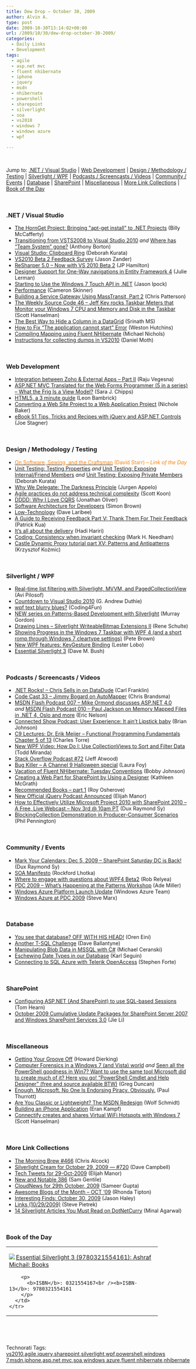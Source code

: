 ```yaml
---
title: Dew Drop – October 30, 2009
author: Alvin A.
type: post
date: 2009-10-30T13:14:02+00:00
url: /2009/10/30/dew-drop-october-30-2009/
categories:
  - Daily Links
  - Development
tags:
  - agile
  - asp.net mvc
  - fluent nhibernate
  - iphone
  - jquery
  - msdn
  - nhibernate
  - powershell
  - sharepoint
  - silverlight
  - soa
  - vs2010
  - windows 7
  - windows azure
  - wpf

---
```

&#160;

Jump to: [.NET / Visual Studio][1] | [Web Development][2] | [Design / Methodology / Testing][3] | [Silverlight / WPF][4] | [Podcasts / Screencasts / Videos][5] | [Community / Events][6] | [Database][7] | [SharePoint][8] | [Miscellaneous][9] | [More Link Collections][10] | [Book of the Day][11] 

&#160;

### <a name="dotnet"></a>.NET / Visual Studio

  * [The HornGet Project: Bringing "apt-get install" to .NET Projects][12] (Billy McCafferty) 
  * [Transitioning from VSTS2008 to Visual Studio 2010][13] _and_&#160;[Where has “Team System” gone?][14] (Anthony Borton) 
  * [Visual Studio: Clipboard Ring][15] (Deborah Kurata) 
  * [VS2010 Beta 2 Feedback Survey][16] (Jason Zander) 
  * [ReSharper 5.0 – Now with VS 2010 Beta 2][17] (JP Hamilton) 
  * [Designer Support for One-Way navigations in Entity Framework 4][18] (Julie Lerman) 
  * [Starting to Use the Windows 7 Touch API in .NET][19] (Jason Ipock) 
  * [Performance][20] (Cameron Skinner) 
  * [Building a Service Gateway Using MassTransit, Part 2][21] (Chris Patterson) 
  * [The Weekly Source Code 46 &#8211; Jeff Key rocks Taskbar Meters that Monitor your Windows 7 CPU and Memory and Disk in the Taskbar][22] (Scott Hanselman) 
  * [The Best Way to Hide a Column in a DataGrid][23] (Srinath MS) 
  * [How to Fix “The application cannot start” Error][24] (Weston Hutchins) 
  * [Compiling Mapping using Fluent NHibernate][25] (Michael Nichols) 
  * [Instructions for collecting dumps in VS2010][26] (Daniel Moth) 

&#160;

### <a name="web"></a>Web Development

  * [Integration between Zoho & External Apps &#8211; Part II][27] (Raju Vegesna) 
  * [ASP.NET MVC Translated for the Web Forms Programmer (5 in a series) &#8211; What the Frig Is a View Model?][28] (Sara J. Chipps) 
  * [HTML5, a 3 minute guide][29] (Leon Bambrick) 
  * [Converting a Web Site Project to a Web Application Project][30] (Nichole Baker) 
  * [eBook 51 Tips, Tricks and Recipes with jQuery and ASP.NET Controls][31] (Joe Stagner) 

&#160;

### <a name="design"></a>Design / Methodology / Testing

  * [<font color="#ff8000">On Software, Sewing, and the Craftsman</font>][32] <font color="#ff8000">(David Starr)<em> – Link of the Day</em></font> 
  * [Unit Testing: Testing Properties][33] _and_&#160;[Unit Testing: Exposing Internal/Friend Members][34] _and_&#160;[Unit Testing: Exposing Private Members][35] (Deborah Kurata) 
  * [Why We Delegate: The Darkness Principle][36] (Jurgen Appelo) 
  * [Agile practices do not address technical complexity][37] (Scott Koon) 
  * [DDDD: Why I Love CQRS][38] (Jonathan Oliver) 
  * [Software Architecture for Developers][39] (Simon Brown) 
  * [Low-Technology][40] (Dave Laribee) 
  * [A Guide to Receiving Feedback Part V: Thank Them For Their Feedback][41] (Patrick Kua) 
  * [It’s all about the delivery][42] (Hadi Hariri) 
  * [Coding: Consistency when invariant checking][43] (Mark H. Needham) 
  * [Castle Dynamic Proxy tutorial part XV: Patterns and Antipatterns][44] (Krzysztof Koźmic) 

&#160;

### <a name="silverlight"></a>Silverlight / WPF

  * [Real-time list filtering with Silverlight, MVVM, and PagedCollectionView][45] (Avi Pilosof) 
  * [Countdown to Visual Studio 2010][46] (G. Andrew Duthie) 
  * [wpf text blurry blues?][47] (Coding4Fun) 
  * [NEW series on Patterns-Based Development with Silverlight][48] (Murray Gordon) 
  * [Drawing Lines &#8211; Silverlight WriteableBitmap Extensions II][49] (Rene Schulte) 
  * [Showing Progress in the Windows 7 Taskbar with WPF 4 (and a short romp through Windows 7 cleartype settings)][50] (Pete Brown) 
  * [New WPF features: KeyGesture Binding][51] (Lester Lobo) 
  * [Essential Silverlight 3][52] (Dave M. Bush) 

&#160;

### <a name="podcasts"></a>Podcasts / Screencasts / Videos

  * [.NET Rocks! &#8211; Chris Sells in on DataDude][53] (Carl Franklin) 
  * [Code Cast 33 – Jimmy Bogard on AutoMapper][54] (Chris Brandsma) 
  * [MSDN Flash Podcast 007 – Mike Ormond discusses ASP.NET 4.0][55] _and_&#160;[MSDN Flash Podcast 010 – Paul Jackson on Memory Mapped Files in .NET 4, Oslo and more][56] (Eric Nelson) 
  * [Connected Show Podcast: User Experience: It ain’t Lipstick baby][57] (Brian Johnson) 
  * [C9 Lectures: Dr. Erik Meijer &#8211; Functional Programming Fundamentals Chapter 5 of 13][58] (Charles Torre) 
  * [New WPF Video: How Do I: Use CollectionViews to Sort and Filter Data][59] (Todd Miranda) 
  * [Stack Overflow Podcast #72][60] (Jeff Atwood) 
  * [Bug Killer – A Channel 9 Halloween special][61] (Laura Foy) 
  * [Vacation of Fluent NHibernate: Tuesday Conventions][62] (Bobby Johnson) 
  * [Creating a Web Part for SharePoint by Using a Designer][63] (Kathleen McGrath) 
  * [Recommended Books &#8211; part 1][64] (Roy Osherove) 
  * [New Official jQuery Podcast Announced][65] (Elijah Manor) 
  * [How to Effectively Utilize Microsoft Project 2010 with SharePoint 2010 &#8211; A Free, Live Webcast &#8211; Nov 3rd @ 10am PT][66] (Dux Raymond Sy) 
  * [BlockingCollection Demonstration in Producer-Consumer Scenarios][67] (Phil Pennington) 

&#160;

### <a name="events"></a>Community / Events

  * [Mark Your Calendars: Dec 5, 2009 &#8211; SharePoint Saturday DC is Back!][68] (Dux Raymond Sy) 
  * [SOA Manifesto][69] (Rockford Lhotka) 
  * [Where to engage with questions about WPF4 Beta2][70] (Rob Relyea) 
  * [PDC 2009 &#8211; What&#8217;s Happening at the Patterns Workshop][71] (Ade Miller) 
  * [Windows Azure Platform Launch Update][72] (Windows Azure Team) 
  * [Windows Azure at PDC 2009][73] (Steve Marx) 

&#160;

### <a name="db"></a>Database

  * [You see that database? OFF WITH HIS HEAD!][74] (Oren Eini) 
  * [Another T-SQL Challenge][75] (Dave Ballantyne) 
  * [Manipulating Blob Data in MSSQL with C#][76] (Michael Ceranski) 
  * [Eschewing Date Types in our Database][77] (Karl Seguin) 
  * [Connecting to SQL Azure with Telerik OpenAccess][78] (Stephen Forte) 

&#160;

### <a name="sp"></a>SharePoint

  * [Configuring ASP.NET (And SharePoint) to use SQL-based Sessions][79] (Tom Hearn) 
  * [October 2009 Cumulative Update Packages for SharePoint Server 2007 and Windows SharePoint Services 3.0][80] (Jie Li) 

&#160;

### <a name="misc"></a>Miscellaneous

  * [Getting Your Groove Off][81] (Howard Dierking) 
  * [Computer Forensics in a Windows 7 (and Vista) world][82] _and_&#160;[Seen all the PowerShell goodness in Win7? Want to use the same tool Microsoft did to create much of it? Here you go! “PowerShell Cmdlet and Help Designer” (free and source available BTW)][83] (Greg Duncan) 
  * [Enough, Microsoft. No One Is Endorsing Piracy. Obviously.][84] (Paul Thurrott) 
  * [Are You Classic or Lightweight? The MSDN Redesign][85] (Wolf Schmidt) 
  * [Building an iPhone Application][86] (Eran Kampf) 
  * [Connectify creates and shares Virtual WiFi Hotspots with Windows 7][87] (Scott Hanselman) 

&#160;

### <a name="links"></a>More Link Collections

  * [The Morning Brew #466][88] (Chris Alcock) 
  * [Silverlight Cream for October 29, 2009 &#8212; #720][89] (Dave Campbell) 
  * [Tech Tweets for 29-Oct-2009][90] (Elijah Manor) 
  * [New and Notable 386][91] (Sam Gentile) 
  * [CloudNews for 29th October, 2009][92] (Sameer Gupta) 
  * [Awesome Blogs of the Month – OCT ‘09][93] (Rhonda Tipton) 
  * [Interesting Finds: October 30, 2009][94] (Jason Haley) 
  * [Links (10/29/2009)][95] (Steve Pietrek) 
  * [14 Silverlight Articles You Must Read on DotNetCurry][96] (Minal Agarwal) 

&#160;

### <a name="book"></a>Book of the Day

<div style="padding-bottom: 0px; margin: 0px; padding-left: 0px; padding-right: 0px; display: inline; float: none; padding-top: 0px" id="scid:7dc1bd33-94bd-46fd-a20b-0131235bcd47:57a94838-d2d3-4ace-b5ab-767047654a3f" class="wlWriterSmartContent">
  <table cellspacing="0" cellpadding="2" width="400" border="0" unselectable="on">
    <tr>
      <td valign="top" width="400">
        <p>
          <a title="Essential Silverlight 3 (9780321554161): Ashraf Michail: Books" href="http://www.amazon.com/exec/obidos/ASIN/0321554167/alvinashcraft-20"><img data-recalc-dims="1" decoding="async" src="https://i0.wp.com/images.amazon.com/images/P/0321554167.01.MZZZZZZZ.jpg?w=660" border="0" align="left" style="float:left" />Essential Silverlight 3 (9780321554161): Ashraf Michail: Books</a>
        </p>
        
        <p>
          <b>ISBN</b>: 0321554167<br /><b>ISBN-13</b>: 9780321554161
        </p>
      </td>
    </tr>
  </table>
</div>

&#160;

<div style="padding-bottom: 0px; margin: 0px; padding-left: 0px; padding-right: 0px; display: inline; float: none; padding-top: 0px" id="scid:C16BAC14-9A3D-4c50-9394-FBFEF7A93539:c7b53e91-dc88-474a-9363-06c128aa95e9" class="wlWriterSmartContent">
  <!--dotnetkickit-->
</div>

&#160;

<div style="padding-bottom: 0px; margin: 0px; padding-left: 0px; padding-right: 0px; display: inline; float: none; padding-top: 0px" id="scid:0767317B-992E-4b12-91E0-4F059A8CECA8:caa4ed29-e82f-456d-aa13-ea8a7b01ff9c" class="wlWriterSmartContent">
  Technorati Tags: <a href="http://technorati.com/tags/vs2010" rel="tag">vs2010</a>,<a href="http://technorati.com/tags/agile" rel="tag">agile</a>,<a href="http://technorati.com/tags/jquery" rel="tag">jquery</a>,<a href="http://technorati.com/tags/sharepoint" rel="tag">sharepoint</a>,<a href="http://technorati.com/tags/silverlight" rel="tag">silverlight</a>,<a href="http://technorati.com/tags/wpf" rel="tag">wpf</a>,<a href="http://technorati.com/tags/powershell" rel="tag">powershell</a>,<a href="http://technorati.com/tags/windows+7" rel="tag">windows 7</a>,<a href="http://technorati.com/tags/msdn" rel="tag">msdn</a>,<a href="http://technorati.com/tags/iphone" rel="tag">iphone</a>,<a href="http://technorati.com/tags/asp.net+mvc" rel="tag">asp.net mvc</a>,<a href="http://technorati.com/tags/soa" rel="tag">soa</a>,<a href="http://technorati.com/tags/windows+azure" rel="tag">windows azure</a>,<a href="http://technorati.com/tags/fluent+nhibernate" rel="tag">fluent nhibernate</a>,<a href="http://technorati.com/tags/nhibernate" rel="tag">nhibernate</a>
</div>

<div class="wlWriterHeaderFooter" style="margin:0px; padding:0px 0px 0px 0px;">
  <p>
    <br /> </div>

 [1]: https://morningdew-bpc6g3a0fgaxdxcu.eastus2-01.azurewebsites.net/#dotnet
 [2]: https://morningdew-bpc6g3a0fgaxdxcu.eastus2-01.azurewebsites.net/#web
 [3]: https://morningdew-bpc6g3a0fgaxdxcu.eastus2-01.azurewebsites.net/#design
 [4]: https://morningdew-bpc6g3a0fgaxdxcu.eastus2-01.azurewebsites.net/#silverlight
 [5]: https://morningdew-bpc6g3a0fgaxdxcu.eastus2-01.azurewebsites.net/#podcasts
 [6]: https://morningdew-bpc6g3a0fgaxdxcu.eastus2-01.azurewebsites.net/#events
 [7]: https://morningdew-bpc6g3a0fgaxdxcu.eastus2-01.azurewebsites.net/#db
 [8]: https://morningdew-bpc6g3a0fgaxdxcu.eastus2-01.azurewebsites.net/#sp
 [9]: https://morningdew-bpc6g3a0fgaxdxcu.eastus2-01.azurewebsites.net/#misc
 [10]: https://morningdew-bpc6g3a0fgaxdxcu.eastus2-01.azurewebsites.net/#links
 [11]: https://morningdew-bpc6g3a0fgaxdxcu.eastus2-01.azurewebsites.net/#book
 [12]: http://feedproxy.google.com/~r/Devlicious/~3/OX8m48VhD_8/the-horn-project-bringing-quot-apt-get-install-quot-to-net-projects.aspx
 [13]: http://myvstsblog.com/vs2010/transitioning-from-vsts2008-to-visual-studio-2010/
 [14]: http://myvstsblog.com/vs2010/where-has-ldquo-team-system-rdquo-gone/
 [15]: http://msmvps.com/blogs/deborahk/archive/2009/10/29/visual-studio-clipboard-ring.aspx
 [16]: http://blogs.msdn.com/jasonz/archive/2009/10/29/vs2010-beta-2-feedback-survey.aspx
 [17]: http://www.jphamilton.net/post.aspx?id=7b92ed43-bed4-4ff3-9424-af4ada268ac0
 [18]: http://thedatafarm.com/blog/data-access/designer-support-for-one-way-navigations-in-entity-framework-4/
 [19]: http://rdaarchitecture.blogspot.com/2009/10/starting-to-use-windows-7-touch-api-in.html
 [20]: http://blogs.msdn.com/camerons/archive/2009/10/29/performance.aspx
 [21]: http://feedproxy.google.com/~r/LosTechies/~3/_7OKiYX1wro/building-a-service-gateway-using-masstransit-part-2.aspx
 [22]: http://feedproxy.google.com/~r/ScottHanselman/~3/IvEeYi_ABs0/TheWeeklySourceCode46JeffKeyRocksTaskbarMetersThatMonitorYourWindows7CPUAndMemoryAndDiskInTheTaskbar.aspx
 [23]: http://www.devx.com/tips/Tip/43007?trk=DXRSS_DOTNET
 [24]: http://blogs.msdn.com/visualstudio/archive/2009/10/29/how-to-fix-the-application-cannot-start-error.aspx
 [25]: http://feedproxy.google.com/~r/Devlicious/~3/VbZ-RB_2s1A/compiling-mapping-using-fluent-nhibernate.aspx
 [26]: http://feedproxy.google.com/~r/DanielMoth/~3/CKiYCvZ6M4M/instructions-for-collecting-dumps-in.html
 [27]: http://blogs.zoho.com/general/integration-between-zoho-external-apps-part-ii
 [28]: http://feeds.dzone.com/~r/zones/dotnet/~3/rN3SZZ_6ZXs/aspnet-mvc-translated-web-0
 [29]: http://www.secretgeek.net/html5_pilgrim.asp
 [30]: http://blogs.msdn.com/webdevtools/archive/2009/10/29/converting-a-web-site-project-to-a-web-application-project.aspx
 [31]: http://misfitgeek.com/blog/aspnet/ebook-51-tips-tricks-and-recipes-with-jquery-and-asp-net-controls/
 [32]: http://elegantcode.com/2009/10/29/on-software-sewing-and-the-craftsman/
 [33]: http://msmvps.com/blogs/deborahk/archive/2009/10/29/unit-testing-testing-properties.aspx
 [34]: http://msmvps.com/blogs/deborahk/archive/2009/10/29/unit-testing-exposing-internal-friend-members.aspx
 [35]: http://msmvps.com/blogs/deborahk/archive/2009/10/29/unit-testing-exposing-private-members.aspx
 [36]: http://feedproxy.google.com/~r/noop/~3/_0euN4BznmY/why-we-delegate-the-darkness-principle.html
 [37]: http://www.lazycoder.com/weblog/2009/10/29/agile-practices-do-not-address-technical-complexity/
 [38]: http://jonathan-oliver.blogspot.com/2009/10/dddd-why-i-love-cqrs.html
 [39]: http://www.codingthearchitecture.com/2009/10/29/software_architecture_for_developers.html
 [40]: http://feedproxy.google.com/~r/thebeelog/~3/QLCKhPrYHO8/low_2D00_technology.aspx
 [41]: http://www.thekua.com/atwork/2009/10/a-guide-to-receiving-feedback-part-v-thank-them-for-their-feedback/
 [42]: http://feedproxy.google.com/~r/Devlicious/~3/mdY4LSlQGYU/it-s-all-about-the-delivery.aspx
 [43]: http://feedproxy.google.com/~r/MarkNeedham/~3/AUuR3WhWlE4/
 [44]: http://feedproxy.google.com/~r/Devlicious/~3/twrNsBG0TtU/castle-dynamic-proxy-tutorial-part-xv-patterns-and-antipatterns.aspx
 [45]: http://blogs.msdn.com/avip/archive/2009/10/30/real-time-list-filtering-with-silverlight-mvvm-and-pagedcollectionview.aspx
 [46]: http://blogs.msdn.com/gduthie/archive/2009/10/29/countdown-to-visual-studio-2010.aspx
 [47]: http://blogs.msdn.com/coding4fun/archive/2009/10/29/9914968.aspx
 [48]: http://blogs.msdn.com/usisvde/archive/2009/10/29/new-series-on-patterns-based-development-with-silverlight.aspx
 [49]: http://kodierer.blogspot.com/2009/10/drawing-lines-silverlight.html
 [50]: http://feedproxy.google.com/~r/PeteBrown/~3/jRajZ9Hn_78/Showing-Progress-in-the-Windows-7-Taskbar-with-WPF-4-_2800_and-a-short-romp-through-Windows-7-cleartype-settings_2900_.aspx
 [51]: http://blogs.msdn.com/llobo/archive/2009/10/29/new-wpf-features-key-gesture-binding.aspx
 [52]: http://blog.dmbcllc.com/2009/10/30/essential-silverlight-3/
 [53]: http://www.dotnetrocks.com/default.aspx?ShowNum=494
 [54]: http://feedproxy.google.com/~r/ElegantCodeCast/~3/czJKO5BD8hI/
 [55]: http://channel9.msdn.com/posts/Eric+Nelson/MSDN-Flash-Podcast-007--Mike-Ormond-discusses-ASPNET-40/
 [56]: http://channel9.msdn.com/posts/Eric+Nelson/MSDN-Flash-Podcast-010--Paul-Jackson-on-Memory-Mapped-Files-in-NET-4-Oslo-and-more/
 [57]: http://channel9.msdn.com/posts/dpeeast/Connected-Show-Podcast-User-Experience-It-aint-Lipstick-baby/
 [58]: http://channel9.msdn.com/shows/Going+Deep/C9-Lectures-Dr-Erik-Meijer-Functional-Programming-Fundamentals-Chapter-5-of-13/
 [59]: http://windowsclient.net/learn/video.aspx?v=287008
 [60]: http://blog.stackoverflow.com/2009/10/podcast-72/
 [61]: http://channel9.msdn.com/posts/LauraFoy/Bug-Killer--A-Channel-9-Halloween-special/
 [62]: http://feedproxy.google.com/~r/IAmNotMyself/~3/5goLVIIAl2s/VacationOfFluentNHibernateTuesdayConventions.aspx
 [63]: http://channel9.msdn.com/posts/kmcgrath/Creating-a-Web-Part-for-SharePoint-by-Using-a-Designer/
 [64]: http://feedproxy.google.com/~r/Iserializable/~3/dG66w-xwmRA/recommended-books-part-1.aspx
 [65]: http://elijahmanor.com/webdevdotnet/post.aspx?id=8a8bd9f2-f0a0-4735-907e-ca288b275b19
 [66]: http://feeds.oreilly.com/~r/oreilly/news/~3/B1jheKp_8rA/1489
 [67]: http://channel9.msdn.com/posts/philpenn/BlockingCollectionT-Demonstration-in-Producer-Consumer-Scenarios/
 [68]: http://feedproxy.google.com/~r/Meetdux/~3/PBMMkDjuRLI/mark-your-calendars-dec-5-2009-sharepoint-saturday-dc-is-back.aspx
 [69]: http://www.lhotka.net/weblog/SOAManifesto.aspx
 [70]: http://blogs.windowsclient.net/rob_relyea/archive/2009/10/29/where-to-engage-with-questions-about-wpf4-beta2.aspx
 [71]: http://www.ademiller.com/blogs/tech/2009/10/pdc-2009-whats-happening-at-the-patterns-workshop/?&owa_from=feed&owa_sid=
 [72]: http://blogs.msdn.com/windowsazure/archive/2009/10/29/windows-azure-platform-launch-update.aspx
 [73]: http://blog.smarx.com/posts/windows-azure-at-pdc-2009
 [74]: http://feedproxy.google.com/~r/AyendeRahien/~3/gI4EEmUmQrA/you-see-that-database-off-with-his-head.aspx
 [75]: http://sqlblogcasts.com/blogs/sqlandthelike/archive/2009/10/29/another-t-sql-challenge.aspx
 [76]: http://www.codecapers.com/2009/10/manipulating-blob-data-in-mssql-with-c.html
 [77]: http://codebetter.com/blogs/karlseguin/archive/2009/10/29/eschewing-date-types-in-our-database.aspx
 [78]: http://feedproxy.google.com/~r/StephenFortesBlog/~3/VgWPavfkPok/PermaLink,guid,b4b60e8a-953b-4cc6-b517-2b30ca985a42.aspx
 [79]: http://feedproxy.google.com/~r/Nerdyhearn/~3/MpgCv3YQJu0/185
 [80]: http://feedproxy.google.com/~r/sharepointteamblog/~3/cXu-lvu8-tM/october-2009-cumulative-update-packages-for-sharepoint-server-2007-and-windows-sharepoint-services-3-0.aspx
 [81]: http://codebetter.com/blogs/howard.dierking/archive/2009/10/29/getting-your-groove-off.aspx
 [82]: http://coolthingoftheday.blogspot.com/2009/10/computer-forensics-in-windows-7-and.html
 [83]: http://coolthingoftheday.blogspot.com/2009/10/seen-all-powershell-goodness-in-win7.html
 [84]: http://community.winsupersite.com/blogs/paul/archive/2009/10/29/enough-microsoft-no-one-is-endorsing-piracy-obviously.aspx
 [85]: http://blogs.msdn.com/silverlight_sdk/archive/2009/10/29/classic-or-lightweight-the-msdn-redesign.aspx
 [86]: http://feedproxy.google.com/~r/EranKampf/~3/miblbMjTGMg/
 [87]: http://feedproxy.google.com/~r/ScottHanselman/~3/SyqnQdqEJac/ConnectifyCreatesAndSharesVirtualWiFiHotspotsWithWindows7.aspx
 [88]: http://feedproxy.google.com/~r/ReflectivePerspective/~3/5uwDlzaExPc/
 [89]: http://geekswithblogs.net/WynApseTechnicalMusings/archive/2009/10/29/135853.aspx
 [90]: http://elijahmanor.com/webdevdotnet/post.aspx?id=f928fe0c-f8d4-45a5-bf52-4b2291efd8f5
 [91]: http://feedproxy.google.com/~r/SamGentile/~3/bpDcbuhtq6o/
 [92]: http://feedproxy.google.com/~r/CloudAve/~3/_OHsPm_8MZU/cloudnews-for-29th-october-2009
 [93]: http://rtipton.wordpress.com/2009/10/29/awesome-blogs-of-the-month-oct-09/
 [94]: http://jasonhaley.com/blog/post.aspx?id=4c022e35-4693-4122-8f94-175b21c30899
 [95]: http://spietrek.blogspot.com/2009/10/links-10292009.html
 [96]: http://feedproxy.google.com/~r/netCurryRecentArticles/~3/zw_ZsJ8qyjQ/ShowArticle.aspx